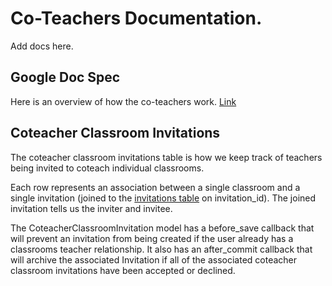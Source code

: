 # Co-Teachers Documentation.
Add docs here.

## Google Doc Spec
Here is an overview of how the co-teachers work. [Link](https://docs.google.com/document/d/1K7b7FhjmfrNouL8Re12B2NMUHOK7Kqt36-JZ2n4Fu2c/edit)

## Coteacher Classroom Invitations

The coteacher classroom invitations table is how we keep track of teachers being invited to coteach individual classrooms.

Each row represents an association between a single classroom and a single invitation (joined to the [invitations table](invitations.html) on invitation_id). The joined invitation tells us the inviter and invitee.

The CoteacherClassroomInvitation model has a before_save callback that will prevent an invitation from being created if the user already has a classrooms teacher relationship. It also has an after_commit callback that will archive the associated Invitation if all of the associated coteacher classroom invitations have been accepted or declined.
